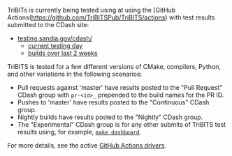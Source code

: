 TriBITs is currently being tested using  at using the [GitHub Actions(https://github.com/TriBITSPub/TriBITS/actions) with test results submitted to the CDash site:

* [testing.sandia.gov/cdash/](https://testing.sandia.gov/cdash/index.php?project=TriBITS&filtercount=0&showfilters=1)
  * [current testing day](https://testing.sandia.gov/cdash/index.php?project=TriBITS&filtercount=0&showfilters=1)
  * [builds over last 2 weeks](https://testing.sandia.gov/cdash/index.php?project=TriBITS&display=project&filtercount=1&showfilters=1&field1=buildstarttime&compare1=83&value1=2%20weeks%20ago)

TriBITS is tested for a few different versions of CMake, compilers, Python, and other variations in the following scenarios:

* Pull requests against 'master' have results posted to the "Pull Request" CDash group with `pr-<id>_` prepended to the build names for the PR ID.
* Pushes to 'master' have results posted to the "Continuous" CDash group.
* Nightly builds have results posted to the "Nightly" CDash group.
* The "Experimental" CDash group is for any other submits of TriBITS test results using, for example, [`make dashboard`](https://tribitspub.github.io/TriBITS/build_ref/index.html#dashboard-submissions).

For more details, see the active [GitHub Actions drivers](https://github.com/TriBITSPub/TriBITS/tree/master/.github/workflows).
